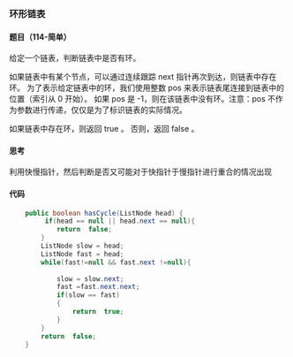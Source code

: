 ###  环形链表

####  题目（114-简单）

给定一个链表，判断链表中是否有环。

如果链表中有某个节点，可以通过连续跟踪 next 指针再次到达，则链表中存在环。 为了表示给定链表中的环，我们使用整数 pos 来表示链表尾连接到链表中的位置（索引从 0 开始）。 如果 pos 是 -1，则在该链表中没有环。注意：pos 不作为参数进行传递，仅仅是为了标识链表的实际情况。

如果链表中存在环，则返回 true 。 否则，返回 false 。

####  思考

利用快慢指针，然后判断是否又可能对于快指针于慢指针进行重合的情况出现

####  代码

```java
    public boolean hasCycle(ListNode head) {
         if(head == null || head.next == null){
            return  false;
        }
        ListNode slow = head;
        ListNode fast = head;
        while(fast!=null && fast.next !=null){
            
            slow = slow.next;
            fast =fast.next.next;
            if(slow == fast)
            {
                return  true;
            }
        }
        return  false;
    }
```

